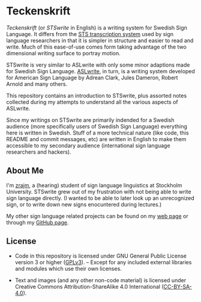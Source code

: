 # Teckenskrift

*Teckenskrift* (or *STSwrite* in English) is a writing system for Swedish Sign
Language. It differs from the [STS transcription system] used by sign language
researchers in that it is simpler in structure and easier to read and write.
Much of this ease-of-use comes form taking advantage of the two dimensional
writing surface to portray motion.

STSwrite is very similar to ASLwrite with only some minor adaptions made for
Swedish Sign Language. [ASLwrite], in turn, is a writing system developed for
American Sign Language by Adrean Clark, Jules Dameron, Robert Arnold and many
others.

This repository contains an introduction to STSwrite, plus assorted notes
collected during my attempts to understand all the various aspects of ASLwrite.

Since my writings on STSwrite are primarily indended for a Swedish audience
(more specifically users of Swedish Sign Language) everything here is written
in Swedish. Stuff of a more technical nature (like code, this README and commit
messages, etc) are written in English to make them accessible to my secondary
audience (international sign language researchers and hackers).

[ASLwrite]: https://en.wikipedia.org/wiki/ASLwrite

[STS transcription system]: https://zrajm.github.io/teckentranskription/intro.html


## About Me

I'm [zrajm], a (hearing) student of sign language linguistics at Stockholm
University. STSwrite grew out of my frustration with not being able to write
sign language directly. (I wanted to be able to later look up an unrecognized
sign, or to write down new signs enocuntered during lectures.)

My other sign language related projects can be found on my [web page] or
through my [GitHub page].

[web page]: https://zrajm.github.io/

[GitHub page]: https://github.com/zrajm/

[zrajm]: mailto:zrajm@zrajm.org


## License

* Code in this repository is licensed under GNU General Public License version
  3 or higher ([GPLv3]). – Except for any included external libraries and
  modules which use their own licenses.

* Text and images (and any other non-code material) is licensed under Creative
  Commons Attribution-ShareAlike 4.0 International ([CC-BY-SA-4.0]).

[GPLv3]: LICENSE.txt

[CC-BY-SA-4.0]: LICENSE-CC.txt
